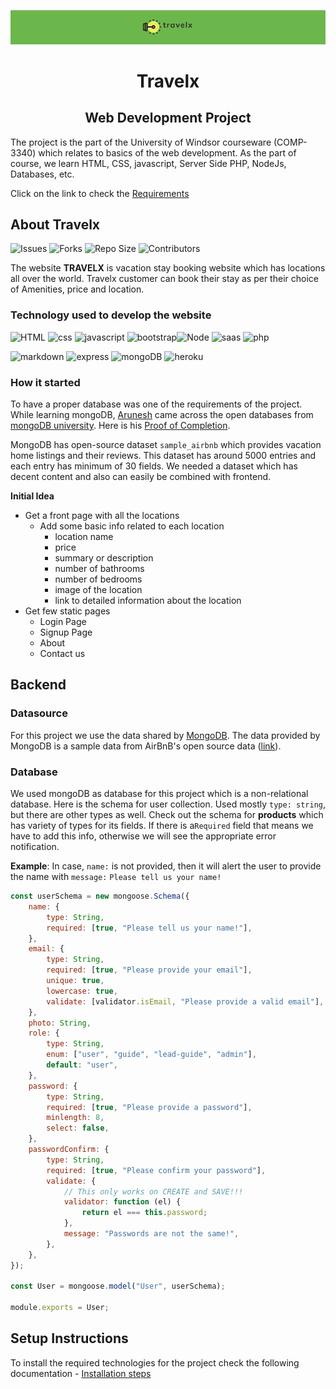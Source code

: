 ![image-20220812010623419](img/image-20220812010623419.png)

<h1 align="center">
Travelx
</h1>

<h2 align="center">
Web Development Project
</h2>

The project is the part of the University of Windsor courseware (COMP-3340) which relates to basics of the web development. As the part of course, we learn HTML, CSS, javascript, Server Side PHP, NodeJs, Databases, etc.

Click on the link to check the [Requirements](https://github.com/arun-esh/comp3340Project/blob/main/requirements.md)

## About Travelx

![Issues](https://img.shields.io/github/issues/arun-esh/comp3340Project) ![Forks](https://img.shields.io/github/forks/arun-esh/comp3340Project) ![Repo Size](https://img.shields.io/github/repo-size/arun-esh/comp3340Project) ![Contributors](https://img.shields.io/github/contributors/arun-esh/comp3340Project)

The website **TRAVELX** is vacation stay booking website which has locations all over the world. Travelx customer can book their stay as per their choice of Amenities, price and location.

### Technology used to develop the website

![HTML](https://img.shields.io/badge/HTML5-E34F26?style=for-the-badge&logo=html5&logoColor=white) ![css](https://img.shields.io/badge/CSS3-1572B6?&style=for-the-badge&logo=css3&logoColor=white) ![javascript](https://img.shields.io/badge/JavaScript-F7DF1E?style=for-the-badge&logo=javascript&logoColor=black) ![bootstrap](https://img.shields.io/badge/Bootstrap-563D7C?style=for-the-badge&logo=bootstrap&logoColor=white)![Node](https://img.shields.io/badge/Node.js-43853D?style=for-the-badge&logo=node.js&logoColor=white) ![saas](https://img.shields.io/badge/Sass-CC6699?style=for-the-badge&logo=sass&logoColor=white) ![php](https://img.shields.io/badge/PHP-777BB4?style=for-the-badge&logo=php&logoColor=white)

![markdown](https://img.shields.io/badge/Markdown-000000?style=for-the-badge&logo=markdown&logoColor=white) ![express](https://img.shields.io/badge/Express.js-404D59?style=for-the-badge) ![mongoDB](https://img.shields.io/badge/MongoDB-4EA94B?style=for-the-badge&logo=mongodb&logoColor=white) ![heroku](https://img.shields.io/badge/Heroku-430098?style=for-the-badge&logo=heroku&logoColor=white)

### How it started

To have a proper database was one of the requirements of the project. While learning mongoDB, [Arunesh](https://github.com/arun-esh) came across the open databases from [mongoDB university](https://university.mongodb.com). Here is his [Proof of Completion](https://university.mongodb.com/course_completion/836e6c4a-4f7d-43ed-8ed0-24f0319d261b).

MongoDB has open-source dataset `sample_airbnb` which provides vacation home listings and their reviews. This dataset has around 5000 entries and each entry has minimum of 30 fields. We needed a dataset which has decent content and also can easily be combined with frontend.

**Initial Idea**

-   Get a front page with all the locations
    -   Add some basic info related to each location
        -   location name
        -   price
        -   summary or description
        -   number of bathrooms
        -   number of bedrooms
        -   image of the location
        -   link to detailed information about the location
-   Get few static pages
    -   Login Page
    -   Signup Page
    -   About
    -   Contact us

## Backend

### Datasource

For this project we use the data shared by [MongoDB](https://www.mongodb.com/docs/atlas/sample-data/sample-airbnb/). The data provided by MongoDB is a sample data from AirBnB's open source data ([link](http://insideairbnb.com/get-the-data/)).

### Database

We used mongoDB as database for this project which is a non-relational database. Here is the schema for user collection. Used mostly `type: string`, but there are other types as well. Check out the schema for **products** which has variety of types for its fields. If there is a`Required` field that means we have to add this info, otherwise we will see the appropriate error notification.


**Example**: In case, `name:` is not provided, then it will alert the user to provide the name with `message:` `Please tell us your name!`

```jsx
const userSchema = new mongoose.Schema({
	name: {
		type: String,
		required: [true, "Please tell us your name!"],
	},
	email: {
		type: String,
		required: [true, "Please provide your email"],
		unique: true,
		lowercase: true,
		validate: [validator.isEmail, "Please provide a valid email"],
	},
	photo: String,
	role: {
		type: String,
		enum: ["user", "guide", "lead-guide", "admin"],
		default: "user",
	},
	password: {
		type: String,
		required: [true, "Please provide a password"],
		minlength: 8,
		select: false,
	},
	passwordConfirm: {
		type: String,
		required: [true, "Please confirm your password"],
		validate: {
			// This only works on CREATE and SAVE!!!
			validator: function (el) {
				return el === this.password;
			},
			message: "Passwords are not the same!",
		},
	},
});

const User = mongoose.model("User", userSchema);

module.exports = User;
```
## Setup Instructions

To install the required technologies for the project check the following documentation - [Installation steps](./documentation/installation.md)
